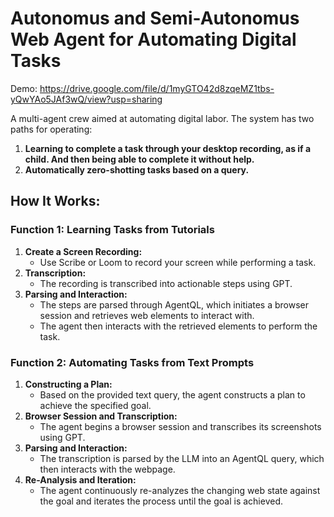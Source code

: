 # Autonomus and Semi-Autonomus Web Agent for Automating Digital Tasks

Demo: https://drive.google.com/file/d/1myGTO42d8zqeMZ1tbs-yQwYAo5JAf3wQ/view?usp=sharing

A multi-agent crew aimed at automating digital labor. The system has two paths for operating:
1. **Learning to complete a task through your desktop recording, as if a child. And then being able to complete it without help.** 
2. **Automatically zero-shotting tasks based on a query.**

## How It Works:
### Function 1: Learning Tasks from Tutorials
1. **Create a Screen Recording:**
    - Use Scribe or Loom to record your screen while performing a task.
2. **Transcription:**
    - The recording is transcribed into actionable steps using GPT.
3. **Parsing and Interaction:**
    - The steps are parsed through AgentQL, which initiates a browser session and retrieves web elements to interact with.
    - The agent then interacts with the retrieved elements to perform the task.

### Function 2: Automating Tasks from Text Prompts
1. **Constructing a Plan:**
    - Based on the provided text query, the agent constructs a plan to achieve the specified goal.
2. **Browser Session and Transcription:**
    - The agent begins a browser session and transcribes its screenshots using GPT.
3. **Parsing and Interaction:**
    - The transcription is parsed by the LLM into an AgentQL query, which then interacts with the webpage.
4. **Re-Analysis and Iteration:**
    - The agent continuously re-analyzes the changing web state against the goal and iterates the process until the goal is achieved.
